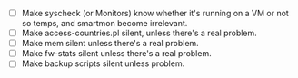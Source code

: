  - [ ] Make syscheck (or Monitors) know whether it's running on a VM or not so temps, and smartmon become irrelevant.
 - [ ] Make access-countries.pl silent, unless there's a real problem.
 - [ ] Make mem silent unless there's a real problem.
 - [ ] Make fw-stats silent unless there's a real problem.
 - [ ] Make backup scripts silent unless problem.
